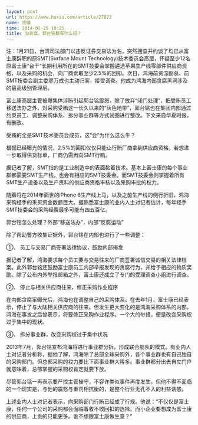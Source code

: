 ```yaml
---
layout: post
url: https://www.huxiu.com/article/27073
name: 虎嗅
time: 2014-01-25 10:25
title: 治贪腐，郭台铭都有什么招？
---
```

注：1月21日，台湾司法部门以违反证券交易法为名，突然搜查并约谈了均已从富士康辞职的原SMT(Surface Mount Technology)技术委员会高层，怀疑至少12名原富士康“台干”长期利用所在的SMT技委会掌握遴选苹果生产线零部件供应商资格，以及采购的机会，向厂商索取至少2.5%的回扣。次日，鸿海前资深副总、前SMT技委会副主委廖万成也主动归案，接受调查。他成为鸿海内部贪腐黑洞涉及的最高级别管理层。

富士康高层主管被爆集体涉贿引起郭台铭震怒，除了放弃“闭门处理”，把受贿员工移送法办之外，对采购受贿这一长久以来的“灰色地带”，郭台铭也在集团内部通过约束员工、调整采购体系、拆分事业群等方式试图进行整改。下文来自华夏时报，有删改。

受贿的全是SMT技术委员会成员，这“会”为什么这么牛？

根据已经曝光的情况，2.5%的回扣仅仅只能让行贿厂商拿到供应商资格。若想进一步取得供货标单，厂商仍需再向SMT行贿。

据记者了解，SMT指的是工业制造中的表面黏着技术。基本上富士康的每个事业群都需要SMT生产线，也会有相应的SMT技委会。而SMT技委会则掌握着所有SMT生产设备以及生产资料的供应商资格审核以及采购审批的权力。

随着将在2014年面世的iPhone 6生产线上马，以及之前生产线的例行折旧，鸿海采购经手的采买资金数额巨大。据熟悉富士康的业内人士对记者估计，每年经手SMT技委会的采购经费最多可能有四五百亿。

郭台铭怎么处理？外部“移送法办”，内部“反腐运动”

除了帮助警方收集证据外，郭台铭在内部也进行了一些调整：

①、 员工与交易厂商签署法律协议，鼓励内部揭发

据记者了解，鸿海要求每个员工要与交易往来的厂商签署诚信交易的相关法律档案。此外郭台铭还鼓励富士康员工内部举报发现的贪腐行为，并给予相应的物质奖励。除了公布内外举报邮箱之外，富士康还成立了专门的受理调查小组进行调查。

②、 停止与相关供应商往来，修正采购作业程序

在内部贪腐案曝光后，鸿海也在调整自己的采购体系。在去年1月，富士康已经表示，停止了与大陆相关供应商的往来。但发生更大变化的是鸿海采购体系的内部。鸿海在事发之后曾表示，将要修正采购作业程序。一个大的举措，便是改变采购权过于集中的现状。

③、 拆分事业群，改变采购权过于集中状况

2013年7月，郭台铭宣布鸿海将进行事业群分拆，形成联合舰队的模式。有业内人士对记者分析称，据他了解，鸿海除了总部全球采购外，各个事业群也有自己独自的采购部门。但总部采购的权力要比下面事业群大得多。事业群都分出去自立门户就意味着，总部掌握的采购权肯定就要下放。

尽管郭台铭一再表示要严控主管操守，不容许类似事件再度发生。但他不得不面临的一个现实是，与他的震怒与重罚相抗衡的，是整个行业无孔不入的利益诱惑。

上述业内人士对记者表示，向采购部门行贿已经成了行规。他说：“不仅仅是富士康，任何一个公司的采购都会面临着收不收回扣的选择。而小企业要想成为富士康的供应商，上贡的只能更多。谁不想跟富士康做生意？”

